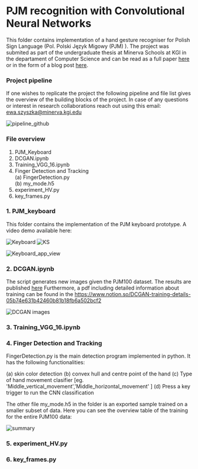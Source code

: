 # PJM recognition with Convolutional Neural Networks


This folder contains implementation of a hand gesture recogniser for Polish Sign Language (Pol. Polski Język Migowy (PJM) ). The project was submited as part of the undergraduate thesis at Minerva Schools at KGI in the departament of Computer Science and can be read as a full paper [here](https://www.overleaf.com/read/tvrgdjxgcfjw) or in the form of a blog post [here]().


### Project pipeline
If one wishes to replicate the project the following pipeline and file list gives the overview of the building blocks of the project. In case of any questions or interest in research collaborations reach out using this email: ewa.szyszka@minerva.kgi.edu


![pipeline_github](https://i.ibb.co/7CCZDC3/pipeline-github.png) 


### File overview


1. PJM_Keyboard 
2. DCGAN.ipynb
3. Training_VGG_16.ipynb
4. Finger Detection and Tracking <br/>
   (a) FingerDetection.py <br/>
   (b) my_mode.h5 <br/>
5. experiment_HV.py
6. key_frames.py






### 1. PJM_keyboard

This folder contains the implementation of the PJM keyboard prototype. A video demo available here: 

![Keyboard](https://i.ibb.co/hVxZGnR/Screenshot-2021-03-14-at-15-38-11.png) 
![KS](https://i.ibb.co/s2sBk8y/Screenshot-2021-03-14-at-19-38-32.png)

![Keyboard_app_view](https://i.ibb.co/1ZYQnjk/Screenshot-2021-03-14-at-16-04-27.png)




### 2. DCGAN.ipynb

The script generates new images given the PJM100 dataset. 
The results are published [here](https://dataverse.harvard.edu/dataset.xhtml?persistentId=doi%3A10.7910%2FDVN%2FDG1GTX&version=DRAFT)
Furthermore, a pdf including detailed information about training can be found in the https://www.notion.so/DCGAN-training-details-05b74e631b42460b81b18fb6a502bcf2

![DCGAN images](https://i.ibb.co/cDX12JX/Screenshot-2021-03-14-at-16-13-25.png)




### 3. Training_VGG_16.ipynb


### 4. Finger Detection and Tracking 

FingerDetection.py is the main detection program implemented in python.
It has the following functionalities:

(a) skin color detection
(b) convex hull and centre point of the hand
(c) Type of hand movement clasifier [eg. 'Middle_vertical_movement','Middle_horizontal_movement' ]
(d) Press a key trigger to run the CNN classification

The other file my_mode.h5 in the folder is an exported sample trained on a smaller subset of data. Here you can see the overview table of the training for the entire PJM100 data:

![summary](https://i.ibb.co/2vTsnsd/f00d0c3c-4f77-425e-9271-bd4583f889c1.jpg)

### 5. experiment_HV.py


### 6. key_frames.py
